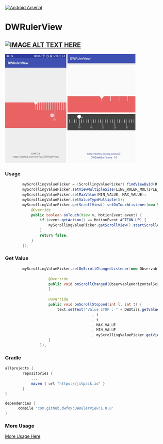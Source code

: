 [![Android Arsenal](https://img.shields.io/badge/Android%20Arsenal-DWRulerView-brightgreen.svg?style=flat)](http://android-arsenal.com/details/1/4630)

DWRulerView
=========
[![IMAGE ALT TEXT HERE](https://github.com/dwfox/DWRulerView/raw/master/screenshot/youtube_image.png)](http://www.youtube.com/watch?v=Udy_ThDo5kw)
---
<img src="screenshot/dwrulerview.gif"/>
<img src="screenshot/dwseekbar.gif"/>

### Usage
```java
        myScrollingValuePicker = (ScrollingValuePicker) findViewById(R.id.myScrollingValuePicker);
        myScrollingValuePicker.setViewMultipleSize(LINE_RULER_MULTIPLE_SIZE);
        myScrollingValuePicker.setMaxValue(MIN_VALUE, MAX_VALUE);
        myScrollingValuePicker.setValueTypeMultiple(5);
        myScrollingValuePicker.getScrollView().setOnTouchListener(new View.OnTouchListener() {
            @Override
            public boolean onTouch(View v, MotionEvent event) {
                if (event.getAction() == MotionEvent.ACTION_UP) {
                    myScrollingValuePicker.getScrollView().startScrollerTask();
                }
                return false;
            }
        });
```

### Get Value
```java
        myScrollingValuePicker.setOnScrollChangedListener(new ObservableHorizontalScrollView.OnScrollChangedListener() {

                    @Override
                    public void onScrollChanged(ObservableHorizontalScrollView view, int l, int t) {
                    }

                    @Override
                    public void onScrollStopped(int l, int t) {
                        text.setText("Value STOP : " + DWUtils.getValueAndScrollItemToCenter(myScrollingValuePicker.getScrollView() // set TextView
                                        , l
                                        , t
                                        , MAX_VALUE
                                        , MIN_VALUE
                                        , myScrollingValuePicker.getViewMultipleSize()));
                    }
                });
```

### Gradle

```groovy
allprojects {
		repositories {
			...
			maven { url "https://jitpack.io" }
		}
}
```

```groovy
dependencies {
	  compile 'com.github.dwfox:DWRulerView:1.0.0'
}
```

### More Usage 
[More Usage Here](http://dwfox.tistory.com/50)
